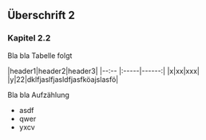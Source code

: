 ## Überschrift 2

### Kapitel 2.2

Bla bla Tabelle folgt

|header1|header2|header3|
|--:--  |:-----|------:|
|x|xx|xxx|
|y|22|dklfjaslfjasldfjasfköajslasfö|


Bla bla Aufzählung

* asdf
* qwer
* yxcv


